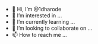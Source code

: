 - 👋 Hi, I’m @1dharode
- 👀 I’m interested in ...
- 🌱 I’m currently learning ...
- 💞️ I’m looking to collaborate on ...
- 📫 How to reach me ...

<!---
1dharode/1dharode is a ✨ special ✨ repository because its `README.md` (this file) appears on your GitHub profile.
You can click the Preview link to take a look at your changes.
--->
